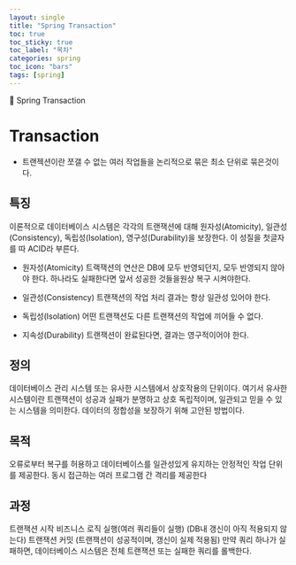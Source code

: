 ```yaml
---
layout: single
title: "Spring Transaction"
toc: true
toc_sticky: true
toc_label: "목차"
categories: spring
toc_icon: "bars"
tags: [spring]
---
```


📘 Spring Transaction

# Transaction
- 트랜젝션이란 쪼갤 수 없는 여러 작업들을 논리적으로 묶은 최소 단위로 묶은것이다.

## 특징 

이론적으로 데이터베이스 시스템은 각각의 트랜잭션에 대해 원자성(Atomicity), 일관성(Consistency), 독립성(Isolation), 영구성(Durability)을 보장한다. 이 성질을 첫글자를 따 ACID라 부른다.

- 원자성(Atomicity)
트랙잭션의 연산은 DB에 모두 반영되던지, 모두 반영되지 않아야 한다. 하나라도 실패한다면 앞서 성공한 것들을원상 복구 시켜야한다.

- 일관성(Consistency)
트랜잭션의 작업 처리 결과는 항상 일관성 있어야 한다.

- 독립성(Isolation)
어떤 트랜잭션도 다른 트랜잭션의 작업에 끼어들 수 없다.

- 지속성(Durability)
트랜잭션이 완료된다면, 결과는 영구적이어야 한다.

## 정의
데이터베이스 관리 시스템 또는 유사한 시스템에서 상호작용의 단위이다. 여기서 유사한 시스템이란 트랜잭션이 성공과 실패가 분명하고 상호 독립적이며, 일관되고 믿을 수 있는 시스템을 의미한다. 데이터의 정합성을 보장하기 위해 고안된 방법이다.

## 목적
오류로부터 복구를 허용하고 데이터베이스를 일관성있게 유지하는 안정적인 작업 단위를 제공한다.
동시 접근하는 여러 프로그램 간 격리를 제공한다

## 과정 
트랜잭션 시작
비즈니스 로직 실행(여러 쿼리들이 실행) (DB내 갱신이 아직 적용되지 않는다)
트랜잭션 커밋 (트랜잭션이 성공적이며, 갱신이 실제 적용됨)
만약 쿼리 하나가 실패하면, 데이터베이스 시스템은 전체 트랜잭션 또는 실패한 쿼리를 롤백한다.